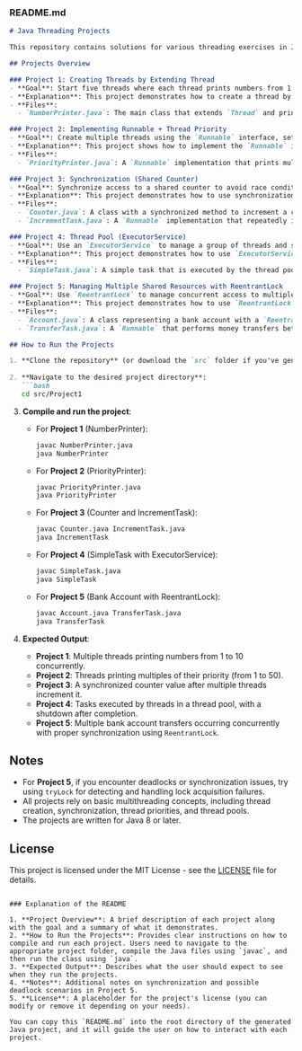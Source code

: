 ### README.md

```markdown
# Java Threading Projects

This repository contains solutions for various threading exercises in Java. Each project demonstrates different aspects of working with threads, synchronization, and thread pools.

## Projects Overview

### Project 1: Creating Threads by Extending Thread
- **Goal**: Start five threads where each thread prints numbers from 1 to 10.
- **Explanation**: This project demonstrates how to create a thread by extending the `Thread` class and overriding the `run()` method.
- **Files**:
  - `NumberPrinter.java`: The main class that extends `Thread` and prints numbers from 1 to 10 in each thread.

### Project 2: Implementing Runnable + Thread Priority
- **Goal**: Create multiple threads using the `Runnable` interface, set different thread priorities, and have each thread print numbers that are multiples of its own priority.
- **Explanation**: This project shows how to implement the `Runnable` interface and control thread priorities using `Thread.setPriority()`.
- **Files**:
  - `PriorityPrinter.java`: A `Runnable` implementation that prints multiples of the current thread’s priority.

### Project 3: Synchronization (Shared Counter)
- **Goal**: Synchronize access to a shared counter to avoid race conditions.
- **Explanation**: This project demonstrates how to use synchronization to safely increment a shared counter in multiple threads.
- **Files**:
  - `Counter.java`: A class with a synchronized method to increment a counter.
  - `IncrementTask.java`: A `Runnable` implementation that repeatedly increments the counter in a loop.

### Project 4: Thread Pool (ExecutorService)
- **Goal**: Use an `ExecutorService` to manage a group of threads and submit multiple tasks for parallel execution.
- **Explanation**: This project demonstrates how to use `ExecutorService` to handle a fixed number of threads in a pool and execute multiple tasks concurrently.
- **Files**:
  - `SimpleTask.java`: A simple task that is executed by the thread pool.

### Project 5: Managing Multiple Shared Resources with ReentrantLock
- **Goal**: Use `ReentrantLock` to manage concurrent access to multiple shared resources (e.g., bank accounts).
- **Explanation**: This project demonstrates how to use `ReentrantLock` to handle concurrent transfers between multiple bank accounts while avoiding deadlocks.
- **Files**:
  - `Account.java`: A class representing a bank account with a `ReentrantLock` for thread-safe operations.
  - `TransferTask.java`: A `Runnable` that performs money transfers between bank accounts.

## How to Run the Projects

1. **Clone the repository** (or download the `src` folder if you've generated it using the provided script).
   
2. **Navigate to the desired project directory**:
   ```bash
   cd src/Project1
   ```

3. **Compile and run the project**:
   - For **Project 1** (NumberPrinter):
     ```bash
     javac NumberPrinter.java
     java NumberPrinter
     ```
   - For **Project 2** (PriorityPrinter):
     ```bash
     javac PriorityPrinter.java
     java PriorityPrinter
     ```
   - For **Project 3** (Counter and IncrementTask):
     ```bash
     javac Counter.java IncrementTask.java
     java IncrementTask
     ```
   - For **Project 4** (SimpleTask with ExecutorService):
     ```bash
     javac SimpleTask.java
     java SimpleTask
     ```
   - For **Project 5** (Bank Account with ReentrantLock):
     ```bash
     javac Account.java TransferTask.java
     java TransferTask
     ```

4. **Expected Output**:
   - **Project 1**: Multiple threads printing numbers from 1 to 10 concurrently.
   - **Project 2**: Threads printing multiples of their priority (from 1 to 50).
   - **Project 3**: A synchronized counter value after multiple threads increment it.
   - **Project 4**: Tasks executed by threads in a thread pool, with a shutdown after completion.
   - **Project 5**: Multiple bank account transfers occurring concurrently with proper synchronization using `ReentrantLock`.

## Notes

- For **Project 5**, if you encounter deadlocks or synchronization issues, try using `tryLock` for detecting and handling lock acquisition failures.
- All projects rely on basic multithreading concepts, including thread creation, synchronization, thread priorities, and thread pools.
- The projects are written for Java 8 or later.

## License

This project is licensed under the MIT License - see the [LICENSE](LICENSE) file for details.
```

### Explanation of the README

1. **Project Overview**: A brief description of each project along with the goal and a summary of what it demonstrates.
2. **How to Run the Projects**: Provides clear instructions on how to compile and run each project. Users need to navigate to the appropriate project folder, compile the Java files using `javac`, and then run the class using `java`.
3. **Expected Output**: Describes what the user should expect to see when they run the projects.
4. **Notes**: Additional notes on synchronization and possible deadlock scenarios in Project 5.
5. **License**: A placeholder for the project's license (you can modify or remove it depending on your needs).

You can copy this `README.md` into the root directory of the generated Java project, and it will guide the user on how to interact with each project.
